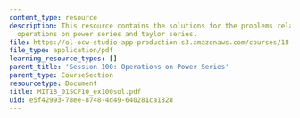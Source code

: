 ```yaml
---
content_type: resource
description: This resource contains the solutions for the problems related to the
  operations on power series and taylor series.
file: https://ol-ocw-studio-app-production.s3.amazonaws.com/courses/18-01sc-single-variable-calculus-fall-2010/e5f4299378ee87484d49640281ca1828_MIT18_01SCF10_ex100sol.pdf
file_type: application/pdf
learning_resource_types: []
parent_title: 'Session 100: Operations on Power Series'
parent_type: CourseSection
resourcetype: Document
title: MIT18_01SCF10_ex100sol.pdf
uid: e5f42993-78ee-8748-4d49-640281ca1828
---
```


